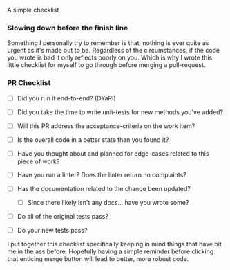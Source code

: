 A simple checklist 


### Slowing down before the finish line
Something I personally try to remember is that, nothing is ever quite as urgent as it's made out to be. Regardless of the circumstances, if the code you wrote is bad it only reflects poorly on you. Which is why I wrote this little checklist for myself to go through before merging a pull-request.


### PR Checklist

- [ ] Did you run it end-to-end? (DYaRI)

- [ ] Did you take the time to write unit-tests for new methods you've added?

- [ ] Will this PR address the acceptance-criteria on the work item?

- [ ] Is the overall code in a better state than you found it?

- [ ] Have you thought about and planned for edge-cases related to this piece of work?

- [ ] Have you run a linter? Does the linter return no complaints?

- [ ] Has the documentation related to the change been updated?
	- [ ] Since there likely isn't any docs... have you wrote some?

- [ ] Do all of the original tests pass?

- [ ] Do your new tests pass?


I put together this checklist specifically keeping in mind things that have bit me in the ass before. Hopefully having a simple reminder before clicking that enticing merge button will lead to better, more robust code.
